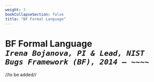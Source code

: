 ```yaml
---
weight: 3
bookCollapseSection: false
title: "BF Formal Language"
---
```

# BF Formal Language <br/>_`Irena Bojanova, PI & Lead, NIST Bugs Framework (BF), 2014 – ~~~~`_

//to be added//